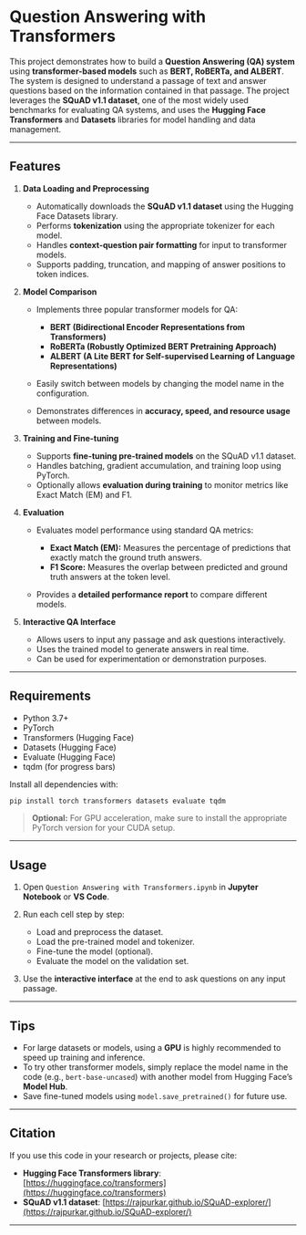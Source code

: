 # Question Answering with Transformers

This project demonstrates how to build a **Question Answering (QA) system** using **transformer-based models** such as **BERT, RoBERTa, and ALBERT**. The system is designed to understand a passage of text and answer questions based on the information contained in that passage. The project leverages the **SQuAD v1.1 dataset**, one of the most widely used benchmarks for evaluating QA systems, and uses the **Hugging Face Transformers** and **Datasets** libraries for model handling and data management.

---

## Features

1. **Data Loading and Preprocessing**

   * Automatically downloads the **SQuAD v1.1 dataset** using the Hugging Face Datasets library.
   * Performs **tokenization** using the appropriate tokenizer for each model.
   * Handles **context-question pair formatting** for input to transformer models.
   * Supports padding, truncation, and mapping of answer positions to token indices.

2. **Model Comparison**

   * Implements three popular transformer models for QA:

     * **BERT (Bidirectional Encoder Representations from Transformers)**
     * **RoBERTa (Robustly Optimized BERT Pretraining Approach)**
     * **ALBERT (A Lite BERT for Self-supervised Learning of Language Representations)**
   * Easily switch between models by changing the model name in the configuration.
   * Demonstrates differences in **accuracy, speed, and resource usage** between models.

3. **Training and Fine-tuning**

   * Supports **fine-tuning pre-trained models** on the SQuAD v1.1 dataset.
   * Handles batching, gradient accumulation, and training loop using PyTorch.
   * Optionally allows **evaluation during training** to monitor metrics like Exact Match (EM) and F1.

4. **Evaluation**

   * Evaluates model performance using standard QA metrics:

     * **Exact Match (EM):** Measures the percentage of predictions that exactly match the ground truth answers.
     * **F1 Score:** Measures the overlap between predicted and ground truth answers at the token level.
   * Provides a **detailed performance report** to compare different models.

5. **Interactive QA Interface**

   * Allows users to input any passage and ask questions interactively.
   * Uses the trained model to generate answers in real time.
   * Can be used for experimentation or demonstration purposes.

---

## Requirements

* Python 3.7+
* PyTorch
* Transformers (Hugging Face)
* Datasets (Hugging Face)
* Evaluate (Hugging Face)
* tqdm (for progress bars)

Install all dependencies with:

```bash
pip install torch transformers datasets evaluate tqdm
```

> **Optional:** For GPU acceleration, make sure to install the appropriate PyTorch version for your CUDA setup.

---

## Usage

1. Open `Question Answering with Transformers.ipynb` in **Jupyter Notebook** or **VS Code**.
2. Run each cell step by step:

   * Load and preprocess the dataset.
   * Load the pre-trained model and tokenizer.
   * Fine-tune the model (optional).
   * Evaluate the model on the validation set.
3. Use the **interactive interface** at the end to ask questions on any input passage.

---

## Tips

* For large datasets or models, using a **GPU** is highly recommended to speed up training and inference.
* To try other transformer models, simply replace the model name in the code (e.g., `bert-base-uncased`) with another model from Hugging Face’s **Model Hub**.
* Save fine-tuned models using `model.save_pretrained()` for future use.

---

## Citation

If you use this code in your research or projects, please cite:

* **Hugging Face Transformers library**: [https://huggingface.co/transformers](https://huggingface.co/transformers)
* **SQuAD v1.1 dataset**: [https://rajpurkar.github.io/SQuAD-explorer/](https://rajpurkar.github.io/SQuAD-explorer/)

---
